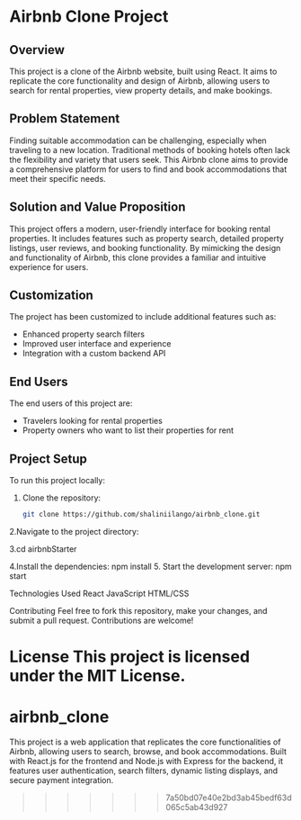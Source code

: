 # Airbnb Clone Project

## Overview
This project is a clone of the Airbnb website, built using React. It aims to replicate the core functionality and design of Airbnb, allowing users to search for rental properties, view property details, and make bookings.

## Problem Statement
Finding suitable accommodation can be challenging, especially when traveling to a new location. Traditional methods of booking hotels often lack the flexibility and variety that users seek. This Airbnb clone aims to provide a comprehensive platform for users to find and book accommodations that meet their specific needs.

## Solution and Value Proposition
This project offers a modern, user-friendly interface for booking rental properties. It includes features such as property search, detailed property listings, user reviews, and booking functionality. By mimicking the design and functionality of Airbnb, this clone provides a familiar and intuitive experience for users.

## Customization
The project has been customized to include additional features such as:
- Enhanced property search filters
- Improved user interface and experience
- Integration with a custom backend API

## End Users
The end users of this project are:
- Travelers looking for rental properties
- Property owners who want to list their properties for rent

## Project Setup
To run this project locally:
1. Clone the repository:
   ```sh
   git clone https://github.com/shaliniilango/airbnb_clone.git
2.Navigate to the project directory:

3.cd airbnbStarter

4.Install the dependencies:
npm install
5.
Start the development server:
npm start

Technologies Used
React
JavaScript
HTML/CSS

Contributing
Feel free to fork this repository, make your changes, and submit a pull request. Contributions are welcome!

License
This project is licensed under the MIT License.
=======
# airbnb_clone
This project is a  web application that replicates the core functionalities of Airbnb, allowing users to search, browse, and book accommodations. Built with React.js for the frontend and Node.js with Express for the backend, it features user authentication, search filters, dynamic listing displays, and secure payment integration.
>>>>>>> 7a50bd07e40e2bd3ab45bedf63d065c5ab43d927
